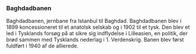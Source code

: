 ### Baghdadbanen


Baghdadbanen, jernbane fra Istanbul til Baghdad. Baghdadbanen blev i 1899 koncessioneret til et anatolsk selskab og i 1902 til et tysk. Den blev et led i Tysklands forsøg på at sikre sig indflydelse i Lilleasien, en politik, der brød sammen med Tysklands nederlag i 1. Verdenskrig. Banen blev først fuldført i 1940 af de allierede.